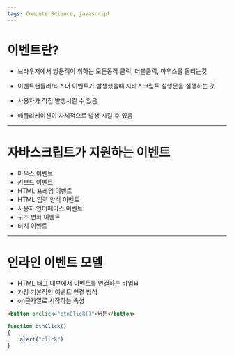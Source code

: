 ```yaml
---
tags: ComputerScience, javascript
---
```


# 이벤트란?

- 브라우저에서 방문객이 취하는 모든동작 
	 클릭, 더블클릭, 마우스를 올리는것
- 이벤트핸들러/리스너
     이벤트가 발생했을때 자바스크립트 실행문을 실행하는 것

- 사용자가 직접 발생시킬 수 있음
- 애플리케이션이 자체적으로 발생 시킬 수 있음

----------------
# 자바스크립트가 지원하는 이벤트

-  마우스 이벤트 
-  키보드 이벤트 
-  HTML 프레임 이벤트
- HTML 입력 양식 이벤트 
-  사용자 인터페이스 이벤트
-  구조 변화 이벤트 
-  터치 이벤트

-------------------
# 인라인 이벤트 모델

- HTML 태그 내부에서 이벤트를 연결하는 바업ㅂ
- 가장 기본적인 이벤트 연결 방식
- on문자열로 시작하는 속성

``` html
<button onclick="btnClick()">버튼</button>
```

``` javascript
function btnClick()
{
    alert("click")
}
```
